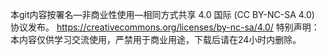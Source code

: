 本git内容按署名—非商业性使用—相同方式共享 4.0 国际 (CC BY-NC-SA 4.0) 协议发布。
https://creativecommons.org/licenses/by-nc-sa/4.0/
特别声明：本内容仅供学习交流使用，严禁用于商业用途，下载后请在24小时内删除。
